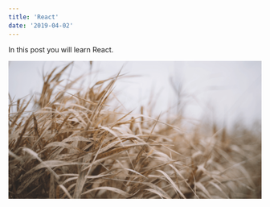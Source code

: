 ```yaml
---
title: 'React'
date: '2019-04-02'
---
```


In this post you will learn React.

![Grass](./grasspic.png)
